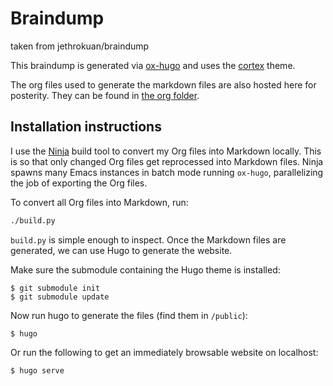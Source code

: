 # Braindump

taken from jethrokuan/braindump

This braindump is generated via [ox-hugo][ox-hugo] and uses the
[cortex][cortex] theme.

The org files used to generate the markdown files are also hosted here
for posterity. They can be found in [the org folder][org].

## Installation instructions

I use the [Ninja](https://ninja-build.posts/ "Ninja") build tool to convert my Org
files into Markdown locally. This is so that only changed Org files get
reprocessed into Markdown files. Ninja spawns many Emacs instances in batch mode
running `ox-hugo`, parallelizing the job of exporting the Org files.

To convert all Org files into Markdown, run:

```bash
./build.py
```

`build.py` is simple enough to inspect. Once the Markdown files are generated,
we can use Hugo to generate the website.


Make sure the submodule containing the Hugo theme is installed:

    $ git submodule init
    $ git submodule update

Now run hugo to generate the files (find them in `/public`):

    $ hugo

Or run the following to get an immediately browsable website on localhost:

    $ hugo serve

[hugo]: https://gohugo.io/
[ox-hugo]: https://github.com/kaushalmodi/ox-hugo
[cortex]: https://github.com/jethrokuan/cortex
[org]: https://github.com/jethrokuan/braindump/tree/master/org
